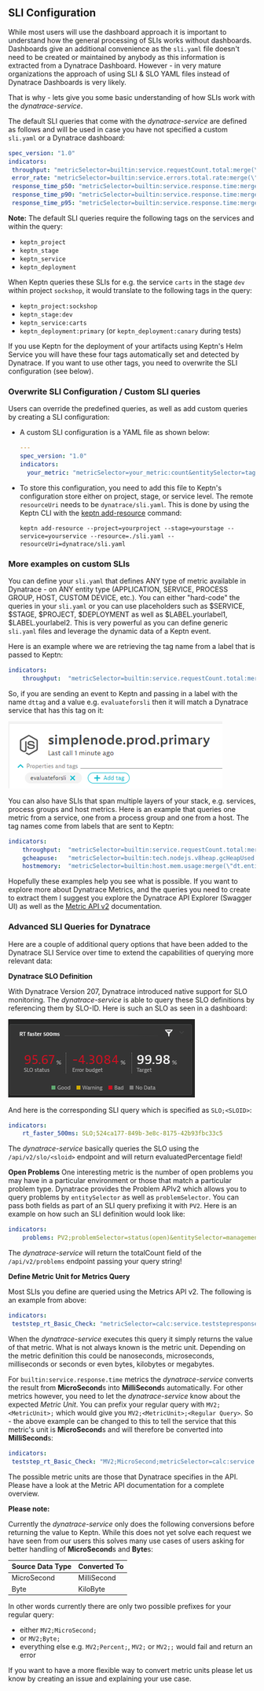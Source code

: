 ## SLI Configuration

While most users will use the dashboard approach it is important to understand how the general processing of SLIs works without dashboards. Dashboards give an additional convenience as the `sli.yaml` file doesn't need to be created or maintained by anybody as this information is extracted from a Dynatrace Dashboard. However - in very mature organizations the approach of using SLI & SLO YAML files instead of Dynatrace Dashboards is very likely.

That is why - lets give you some basic understanding of how SLIs work with the *dynatrace-service*.

The default SLI queries that come with the *dynatrace-service* are defined as follows and will be used in case you have not specified a custom `sli.yaml` or a Dynatrace dashboard:

```yaml
spec_version: "1.0"
indicators:
 throughput: "metricSelector=builtin:service.requestCount.total:merge(\"dt.entity.service\"):sum&entitySelector=tag(keptn_project:$PROJECT),tag(keptn_stage:$STAGE),tag(keptn_service:$SERVICE),tag(keptn_deployment:$DEPLOYMENT),type(SERVICE)"
 error_rate: "metricSelector=builtin:service.errors.total.rate:merge(\"dt.entity.service\"):avg&entitySelector=tag(keptn_project:$PROJECT),tag(keptn_stage:$STAGE),tag(keptn_service:$SERVICE),tag(keptn_deployment:$DEPLOYMENT),type(SERVICE)"
 response_time_p50: "metricSelector=builtin:service.response.time:merge(\"dt.entity.service\"):percentile(50)&entitySelector=tag(keptn_project:$PROJECT),tag(keptn_stage:$STAGE),tag(keptn_service:$SERVICE),tag(keptn_deployment:$DEPLOYMENT),type(SERVICE)"
 response_time_p90: "metricSelector=builtin:service.response.time:merge(\"dt.entity.service\"):percentile(90)&entitySelector=tag(keptn_project:$PROJECT),tag(keptn_stage:$STAGE),tag(keptn_service:$SERVICE),tag(keptn_deployment:$DEPLOYMENT),type(SERVICE)"
 response_time_p95: "metricSelector=builtin:service.response.time:merge(\"dt.entity.service\"):percentile(95)&entitySelector=tag(keptn_project:$PROJECT),tag(keptn_stage:$STAGE),tag(keptn_service:$SERVICE),tag(keptn_deployment:$DEPLOYMENT),type(SERVICE)"
```

**Note:** The default SLI queries require the following tags on the services and within the query:

* `keptn_project`
* `keptn_stage`
* `keptn_service`
* `keptn_deployment`

When Keptn queries these SLIs for e.g. the service `carts` in the stage `dev` within project `sockshop`, it would translate to the following tags in the query:

* `keptn_project:sockshop`
* `keptn_stage:dev`
* `keptn_service:carts`
* `keptn_deployment:primary` (or `keptn_deployment:canary` during tests)

If you use Keptn for the deployment of your artifacts using Keptn's Helm Service you will have these four tags automatically set and detected by Dynatrace. If you want to use other tags, you need to overwrite the SLI configuration (see below).

### Overwrite SLI Configuration / Custom SLI queries

Users can override the predefined queries, as well as add custom queries by creating a SLI configuration: 

* A custom SLI configuration is a YAML file as shown below:

    ```yaml
    ---
    spec_version: "1.0"
    indicators:
      your_metric: "metricSelector=your_metric:count&entitySelector=tag(keptn_project:$PROJECT),tag(keptn_stage:$STAGE),tag(keptn_service:$SERVICE),tag(keptn_deployment:$DEPLOYMENT),type(SERVICE)"
    ```

* To store this configuration, you need to add this file to Keptn's configuration store either on project, stage, or service level. The remote `resourceUri` needs to be `dynatrace/sli.yaml`. This is done by using the Keptn CLI with the [keptn add-resource](https://keptn.sh/docs/0.8.x/reference/cli/commands/keptn_add-resource/) command:

    ```console
    keptn add-resource --project=yourproject --stage=yourstage --service=yourservice --resource=./sli.yaml --resourceUri=dynatrace/sli.yaml
    ```

### More examples on custom SLIs

You can define your `sli.yaml` that defines ANY type of metric available in Dynatrace - on ANY entity type (APPLICATION, SERVICE, PROCESS GROUP, HOST, CUSTOM DEVICE, etc.). You can either "hard-code" the queries in your `sli.yaml` or you can use placeholders such as $SERVICE, $STAGE, $PROJECT, $DEPLOYMENT as well as $LABEL.yourlabel1, $LABEL.yourlabel2. This is very powerful as you can define generic `sli.yaml` files and leverage the dynamic data of a Keptn event.

Here is an example where we are retrieving the tag name from a label that is passed to Keptn:

```yaml
indicators:
    throughput:  "metricSelector=builtin:service.requestCount.total:merge(\"dt.entity.service\"):sum&entitySelector=tag($LABEL.dttag),type(SERVICE)"
```

So, if you are sending an event to Keptn and passing in a label with the name `dttag` and a value e.g. `evaluateforsli` then it will match a Dynatrace service that has this tag on it:

![Service with tag](images/dynatrace_tag_evaluateforsli.png "Service with tag")

You can also have SLIs that span multiple layers of your stack, e.g. services, process groups and host metrics. Here is an example that queries one metric from a service, one from a process group and one from a host. The tag names come from labels that are sent to Keptn:

```yaml
indicators:
    throughput:  "metricSelector=builtin:service.requestCount.total:merge(\"dt.entity.service\"):sum&entitySelector=tag($LABEL.dtservicetag),type(SERVICE)"
    gcheapuse:   "metricSelector=builtin:tech.nodejs.v8heap.gcHeapUsed:merge(\"dt.entity.process_group_instance\"):sum&entitySelector=tag($LABEL.dtpgtag),type(PROCESS_GROUP_INSTANCE)"
    hostmemory:  "metricSelector=builtin:host.mem.usage:merge(\"dt.entity.host\"):avg&entitySelector=tag($LABEL.dthosttag),type(HOST)"
```

Hopefully these examples help you see what is possible. If you want to explore more about Dynatrace Metrics, and the queries you need to create to extract them I suggest you explore the Dynatrace API Explorer (Swagger UI) as well as the [Metric API v2](https://www.dynatrace.com/support/help/extend-dynatrace/dynatrace-api/environment-api/metric-v2/) documentation.

### Advanced SLI Queries for Dynatrace

Here are a couple of additional query options that have been added to the Dynatrace SLI Service over time to extend the capabilities of querying more relevant data:

**Dynatrace SLO Definition**

With Dynatrace Version 207, Dynatrace introduced native support for SLO monitoring. The *dynatrace-service* is able to query these SLO definitions by referencing them by SLO-ID. Here is such an SLO as seen in a dashboard:

![SLO on a dashboard](images/slo_tile_dynatrace.png "SLO on a dashboard")

And here is the corresponding SLI query which is specified as `SLO;<SLOID>`:

```yaml
indicators:
    rt_faster_500ms: SLO;524ca177-849b-3e8c-8175-42b93fbc33c5
```

The *dynatrace-service* basically queries the SLO using the `/api/v2/slo/<sloid>` endpoint and will return evaluatedPercentage field!

**Open Problems**
One interesting metric is the number of open problems you may have in a particular environment or those that match a particular problem type. Dynatrace provides the Problem APIv2 which allows you to query problems by `entitySelector` as well as `problemSelector`. You can pass both fields as part of an SLI query prefixing it with `PV2`. Here is an example on how such an SLI definition would look like:

```yaml
indicators:
    problems: PV2;problemSelector=status(open)&entitySelector=managementZoneIds(7030365576649815430)
```

The *dynatrace-service* will return the totalCount field of the `/api/v2/problems` endpoint passing your query string!

**Define Metric Unit for Metrics Query**

Most SLIs you define are queried using the Metrics API v2. The following is an example from above:

```yaml
indicators:
 teststep_rt_Basic_Check: "metricSelector=calc:service.teststepresponsetime:merge(\"dt.entity.service\"):avg:names:filter(eq(\"Test Step\",\"Basic Check\"))&entitySelector=type(SERVICE)"
```

When the *dynatrace-service* executes this query it simply returns the value of that metric. What is not always known is the metric unit. Depending on the metric definition this could be nanoseconds, microseconds, milliseconds or seconds or even bytes, kilobytes or megabytes.

For `builtin:service.response.time` metrics the *dynatrace-service* converts the result from **MicroSecond**s into **MilliSecond**s automatically. For other metrics however, you need to let the *dynatrace-service* know about the expected *Metric Unit*. You can prefix your regular query with `MV2;<MetricUnit>;` which would give you `MV2;<MetricUnit>;<Regular Query>`. So - the above example can be changed to this to tell the service that this metric's unit is **MicroSecond**s and will therefore be converted into **MilliSecond**s:

```yaml
indicators:
 teststep_rt_Basic_Check: "MV2;MicroSecond;metricSelector=calc:service.teststepresponsetime:merge(\"dt.entity.service\"):avg:names:filter(eq(\"Test Step\",\"Basic Check\"))&entitySelector=type(SERVICE)"
```

The possible metric units are those that Dynatrace specifies in the API. Please have a look at the Metric API documentation for a complete overview.

**Please note:**

Currently the *dynatrace-service* only does the following conversions before returning the value to Keptn. While this does not yet solve each request we have seen from our users this solves many use cases of users asking for better handling of **MicroSecond**s and **Byte**s:

| Source Data Type | Converted To |
|:----------------|:-----------------|
| MicroSecond | MilliSecond |
| Byte | KiloByte |

In other words currently there are only two possible prefixes for your regular query:
* either `MV2;MicroSecond;`
* or `MV2;Byte;`
* everything else e.g. `MV2;Percent;`, `MV2;` or `MV2;;` would fail and return an error

If you want to have a more flexible way to convert metric units please let us know by creating an issue and explaining your use case.